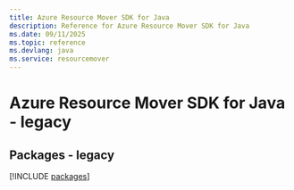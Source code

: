 ```yaml
---
title: Azure Resource Mover SDK for Java
description: Reference for Azure Resource Mover SDK for Java
ms.date: 09/11/2025
ms.topic: reference
ms.devlang: java
ms.service: resourcemover
---
```

# Azure Resource Mover SDK for Java - legacy
## Packages - legacy
[!INCLUDE [packages](resource-mover-index.md)]